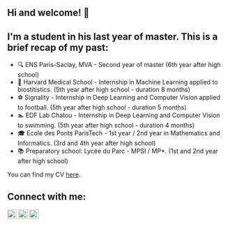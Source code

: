 ## Hi and welcome! 👋 

## I'm a student in his last year of master. This is a brief recap of my past:

- 🔍 ENS Paris-Saclay, MVA - Second year of master (6th year after high school)
- 🔬 Harvard Medical School - Internship in Machine Learning applied to biostitistics. (5th year after high school - duration 8 months)
- ⚽ Signality - Internship in Deep Learning and Computer Vision applied to football. (5th year after high school - duration 5 months)
- 🏊 EDF Lab Chatou - Internship in Deep Learning and Computer Vision to swimming. (5th year after high school - duration 4 months)
- 🎓 Ecole des Ponts ParisTech - 1st year / 2nd year in Mathematics and Informatics. (3rd and 4th year after high school)
- 📚 Preparatory school: Lycée du Parc - MPSI / MP*. (1st and 2nd year after high school)

You can find my CV [here][CV].

## Connect with me:

[<img align="left" width="22px" src="https://cdn.jsdelivr.net/npm/simple-icons@v3/icons/linkedin.svg" />][LinkedIn]
[<img align="left" width="22px" src="https://upload.wikimedia.org/wikipedia/commons/thumb/c/c7/Google_Scholar_logo.svg/512px-Google_Scholar_logo.svg.png" />][GoogleScolar]
[<img align="left" width="22px" src="https://cdn.jsdelivr.net/npm/simple-icons@3.13.0/icons/stackoverflow.svg" />][StackOverFlow]


<br />
<br />

[CV]: https://www.linkedin.com/in/theo-vincent/detail/overlay-view/urn:li:fsd_profileTreasuryMedia:(ACoAACrS0S0B0TU-lNFxIMlJ8TlY5CN1G7_0X2M,1635476067067)/
[LinkedIn]: https://www.linkedin.com/in/theo-vincent/
[GoogleScolar]: https://scholar.google.com/citations?user=nZPOL4wAAAAJ&hl=en&oi=ao
[StackOverFlow]: https://stats.stackexchange.com/users/325933/th%c3%a9o-vincent